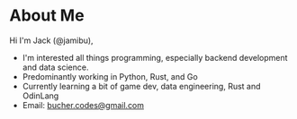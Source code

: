 # About Me
Hi I'm Jack (@jamibu),

- I'm interested all things programming, especially backend development and data science.
- Predominantly working in Python, Rust, and Go
- Currently learning a bit of game dev, data engineering, Rust and OdinLang
- Email: bucher.codes@gmail.com
<!---
jamibu/jamibu is a ✨ special ✨ repository because its `README.md` (this file) appears on your GitHub profile.
You can click the Preview link to take a look at your changes.
--->
